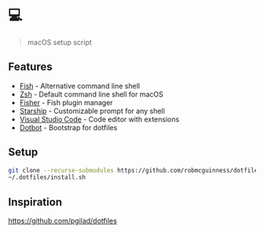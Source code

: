 # 💻

> macOS setup script


## Features

- [Fish](https://fishshell.com/) - Alternative command line shell
- [Zsh](https://support.apple.com/en-us/HT208050) - Default command line shell for macOS
- [Fisher](https://github.com/jorgebucaran/fisher) - Fish plugin manager
- [Starship](https://github.com/starship/starship) -  Customizable prompt for any shell
- [Visual Studio Code](https://code.visualstudio.com/) - Code editor with extensions
- [Dotbot](https://github.com/anishathalye/dotbot) - Bootstrap for dotfiles

## Setup

```sh
git clone --recurse-submodules https://github.com/robmcguinness/dotfiles ~/.dotfiles
~/.dotfiles/install.sh
```

## Inspiration

<https://github.com/pgilad/dotfiles>
